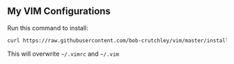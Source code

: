 ## My VIM Configurations
Run this command to install:
```bash
curl https://raw.githubusercontent.com/bob-crutchley/vim/master/install | sh
```
This will overwrite `~/.vimrc` and `~/.vim`

